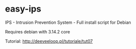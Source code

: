 easy-ips
========

IPS - Intrusion Prevention System - Full install script for Debian 

Requires debian with 3.14.2 core

Tutorial: http://deeveeloop.pl/tutoriale/tut07
